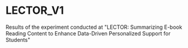 # LECTOR_V1
Results of the experiment conducted at "LECTOR: Summarizing E-book Reading Content to Enhance Data-Driven Personalized Support for Students"
